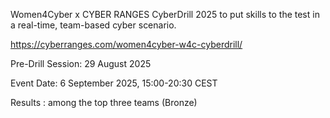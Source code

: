 Women4Cyber x CYBER RANGES CyberDrill 2025 to put skills to the test in a real-time, team-based cyber scenario.

https://cyberranges.com/women4cyber-w4c-cyberdrill/

Pre-Drill Session: 29 August 2025

Event Date: 6 September 2025, 15:00-20:30 CEST

Results : among the top three teams (Bronze)
